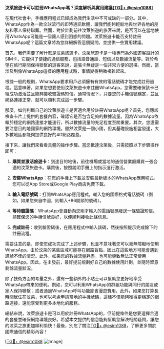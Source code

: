 **汶萊旅遊卡可以註冊WhatsApp嗎？深度解析與實用建議[[TG💪+ @esim1088](https://t.me/s/esim1088)]**

在現代社會中，手機應用程式已經成為我們生活中不可或缺的一部分。其中，WhatsApp作為一款全球流行的即時通訊軟體，讓我們能夠輕鬆地與世界各地的朋友和家人保持聯繫。然而，對於計劃前往汶萊旅遊的旅客來說，是否可以在當地使用WhatsApp可能是一個讓人感到困惑的問題。汶萊旅遊卡能否支持註冊WhatsApp呢？這篇文章將為您詳細解答這個疑問，並提供一些實用建議。

首先，我們需要了解什麼是汶萊旅遊卡。汶萊旅遊卡是一種專門為外國遊客設計的SIM卡，它提供了便捷的通信服務，包括語音通話、短信以及數據流量等。對於希望在旅行期間保持聯繫的遊客來說，這張卡無疑是一個非常方便的選擇。然而，當涉及到像WhatsApp這樣的應用程式時，事情變得稍微複雜起來。

根據一般的規則，WhatsApp要求用戶必須擁有有效的電話號碼才能完成註冊過程。這意味著，如果您想要使用汶萊旅遊卡來註冊WhatsApp，您需要確保該卡已經成功激活並且能夠接收驗證碼短信。通常情況下，只要您的手機信號穩定，並且網路連接正常，就可以順利完成這一步驟。

那麼，如何判斷自己的汶萊旅遊卡是否適合用於註冊WhatsApp呢？首先，您應該檢查卡片上提供的套餐內容，確認它是否包含足夠的數據流量。因為WhatsApp依賴於穩定的網路連接才能運行，所以數據流量的充足程度至關重要。其次，您還需要注意目的地國家的網路環境。雖然汶萊是一個小國，但其基礎設施相當發達，大多數地區都能夠提供良好的4G網路覆蓋。

接下來，讓我們來看看具體的操作步驟。當您抵達汶萊後，只需按照以下步驟操作即可：

1. **購買並激活旅遊卡**：到達目的地後，前往機場或當地的通信營業廳購買一張合適的汶萊旅遊卡。購買後，按照說明手冊上的指示進行激活。
   
2. **安裝WhatsApp**：在您的手機上下載並安裝最新版本的WhatsApp應用程式。您可以從App Store或Google Play商店免費下載。

3. **輸入電話號碼**：打開WhatsApp應用程式，輸入您的國際格式電話號碼（例如，如果您來自中國，則輸入+86開頭的號碼）。

4. **等待驗證碼**：WhatsApp會自動向您剛才輸入的電話號碼發送一條驗證短信。請確保您的手機信號良好，以便順利接收此條信息。

5. **完成註冊**：收到驗證碼後，在應用程式中輸入該碼，然後按照提示完成餘下的註冊流程。

需要注意的是，即使您成功完成了上述步驟，也並不意味著您可以毫無障礙地使用WhatsApp。由於汶萊的某些區域可能存在網路盲點，因此在這些地方可能會遇到訊號不佳的情況。此外，如果您的數據流量耗盡，也可能導致無法正常使用WhatsApp。因此，在出發前，最好提前規劃好自己的數據使用計劃，並隨時留意剩餘流量狀況。

除了技術方面的考量之外，還有一些額外的小貼士可以幫助您更好地享受WhatsApp帶來的便利。例如，您可以利用WhatsApp的群組功能與同行的朋友或家人保持聯繫；或者通過WhatsApp呼叫功能節省漫遊費用。此外，如果您打算長時間居住在汶萊，也可以考慮申請當地的手機號碼，這樣不僅能夠獲得更穩定的網路連接，還能享受到更多本地化的服務。

總結來說，汶萊旅遊卡是可以用於註冊WhatsApp的，但前提條件是您要選擇合適的套餐並確保網路環境良好。希望本文提供的信息能夠幫助您解決相關疑問，讓您的汶萊之旅更加順利愉快！最後，別忘了關注[TG💪+ @esim1088](https://t.me/s/esim1088)，了解更多關於國際通信的精彩內容！

[[TG💪+ @esim1088](https://t.me/s/esim1088) ![Image](https://i.postimg.cc/4NQfJmqS/Snipaste-2025-05-13-00-14-12.png)]